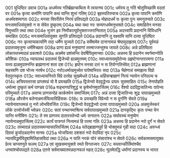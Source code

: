 001	युधिष्ठिर उवाच
001a	अधर्मस्य गतिर्ब्रह्मन्कथिता मे त्वयानघ
001c	धर्मस्य तु गतिं श्रोतुमिच्छामि वदतां वर
001e	कृत्वा कर्माणि पापानि कथं यान्ति शुभां गतिम्
002	बृहस्पतिरुवाच
002a	कृत्वा पापानि कर्माणि अधर्मवशमागतः
002c	मनसा विपरीतेन निरयं प्रतिपद्यते
003a	मोहादधर्मं यः कृत्वा पुनः समनुतप्यते
003c	मनःसमाधिसंयुक्तो न स सेवेत दुष्कृतम्
004a	यथा यथा नरः सम्यगधर्ममनुभाषते
004c	समाहितेन मनसा विमुच्यति तथा तथा
004e	भुजंग इव निर्मोकात्पूर्वभुक्ताज्जरान्वितात्
005a	अदत्त्वापि प्रदानानि विविधानि समाहितः
005c	मनःसमाधिसंयुक्तः सुगतिं प्रतिपद्यते
006a	प्रदानानि तु वक्ष्यामि यानि दत्त्वा युधिष्ठिर
006c	नरः कृत्वाप्यकार्याणि तदा धर्मेण युज्यते
007a	सर्वेषामेव दानानामन्नं श्रेष्ठमुदाहृतम्
007c	पूर्वमन्नं प्रदातव्यमृजुना धर्ममिच्छता
008a	प्राणा ह्यन्नं मनुष्याणां तस्माज्जन्तुश्च जायते
008c	अन्ने प्रतिष्ठिता लोकास्तस्मादन्नं प्रकाशते
009a	अन्नमेव प्रशंसन्ति देवर्षिपितृमानवाः
009c	अन्नस्य हि प्रदानेन स्वर्गमाप्नोति कौशिकः
010a	न्यायलब्धं प्रदातव्यं द्विजेभ्यो ह्यन्नमुत्तमम्
010c	स्वाध्यायसमुपेतेभ्यः प्रहृष्टेनान्तरात्मना
011a	यस्य ह्यन्नमुपाश्नन्ति ब्राह्मणानां शता दश
011c	हृष्टेन मनसा दत्तं न स तिर्यग्गतिर्भवेत्
012a	ब्राह्मणानां सहस्राणि दश भोज्य नरर्षभ
012c	नरोऽधर्मात्प्रमुच्येत पापेष्वभिरतः सदा
013a	भैक्षेणान्नं समाहृत्य विप्रो वेदपुरस्कृतः
013c	स्वाध्यायनिरते विप्रे दत्त्वेह सुखमेधते
014a	अहिंसन्ब्राह्मणं नित्यं न्यायेन परिपाल्य च
014c	क्षत्रियस्तरसा प्राप्तमन्नं यो वै प्रयच्छति
015a	द्विजेभ्यो वेदवृद्धेभ्यः प्रयतः सुसमाहितः
015c	तेनापोहति धर्मात्मा दुष्कृतं कर्म पाण्डव
016a	षड्भागपरिशुद्धं च कृषेर्भागमुपार्जितम्
016c	वैश्यो ददद्द्विजातिभ्यः पापेभ्यः परिमुच्यते
017a	अवाप्य प्राणसन्देहं कार्कश्येन समार्जितम्
017c	अन्नं दत्त्वा द्विजातिभ्यः शूद्रः पापात्प्रमुच्यते
018a	औरसेन बलेनान्नमर्जयित्वाविहिंसकः
018c	यः प्रयच्छति विप्रेभ्यो न स दुर्गाणि सेवते
019a	न्यायेनावाप्तमन्नं तु नरो लोभविवर्जितः
019c	द्विजेभ्यो वेदवृद्धेभ्यो दत्त्वा पापात्प्रमुच्यते
020a	अन्नमूर्जस्करं लोके दत्त्वोर्जस्वी भवेन्नरः
020c	सतां पन्थानमाश्रित्य सर्वपापात्प्रमुच्यते
021a	दानकृद्भिः कृतः पन्था येन यान्ति मनीषिणः
021c	ते स्म प्राणस्य दातारस्तेभ्यो धर्मः सनातनः
022a	सर्वावस्थं मनुष्येण न्यायेनान्नमुपार्जितम्
022c	कार्यं पात्रगतं नित्यमन्नं हि परमा गतिः
023a	अन्नस्य हि प्रदानेन नरो दुर्गं न सेवते
023c	तस्मादन्नं प्रदातव्यमन्यायपरिवर्जितम्
024a	यतेद्ब्राह्मणपूर्वं हि भोक्तुमन्नं गृही सदा
024c	अवन्ध्यं दिवसं कुर्यादन्नदानेन मानवः
025a	भोजयित्वा दशशतं नरो वेदविदां नृप
025c	न्यायविद्धर्मविदुषामितिहासविदां तथा
026a	न याति नरकं घोरं संसारांश्च न सेवते
026c	सर्वकामसमायुक्तः प्रेत्य चाप्यश्नुते फलम्
027a	एवं सुखसमायुक्तो रमते विगतज्वरः
027c	रूपवान्कीर्तिमांश्चैव धनवांश्चोपपद्यते
028a	एतत्ते सर्वमाख्यातमन्नदानफलं महत्
028c	मूलमेतद्धि धर्माणां प्रदानस्य च भारत
